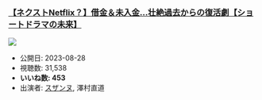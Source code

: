 ### [【ネクストNetflix？】借金＆未入金...壮絶過去からの復活劇【ショートドラマの未来】](https://www.youtube.com/watch?v=-TFt_x-ryX4)
[![](https://img.youtube.com/vi/-TFt_x-ryX4/sddefault.jpg)](https://www.youtube.com/watch?v=-TFt_x-ryX4)
-   公開日: 2023-08-28
-   視聴数: 31,538
-   **いいね数: 453**
-   出演者: [スザンヌ](/rehacq_fan/people/スザンヌ "wikilink"), 澤村直道
